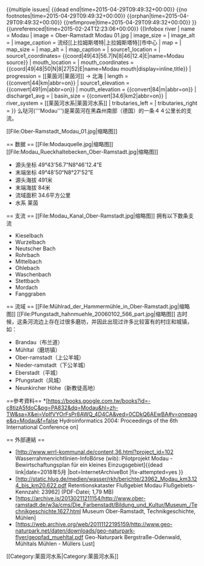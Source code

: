 {{multiple issues|
{{dead end|time=2015-04-29T09:49:32+00:00}}
{{no footnotes|time=2015-04-29T09:49:32+00:00}}
{{orphan|time=2015-04-29T09:49:32+00:00}}
{{refimprove|time=2015-04-29T09:49:32+00:00}}
}}
{{unreferenced|time=2015-02-24T12:23:06+00:00}}
{{Infobox river
  | name              = Modau
  | image             = Ober-Ramstadt Modau 01.jpg
  | image_size        = 
  | image_alt         = 
  | image_caption     = 流经[[上拉姆斯塔特|上拉姆斯塔特]]市中心
  | map               = 
  | map_size          = 
  | map_alt           =
  | map_caption       = 
  | source1_location  = 
  | source1_coordinates= {{coord|49|43|56.7|N|8|46|12.4|E|name=Modau source}}
  | mouth_location    = 
  | mouth_coordinates = {{coord|49|48|50|N|8|27|52|E|name=Modau mouth|display=inline,title}}
  | progression       = [[莱茵河|莱茵河]] → 北海
  | length            = {{convert|44|km|abbr=on}}
  | source1_elevation = {{convert|491|m|abbr=on}}
  | mouth_elevation   = {{convert|84|m|abbr=on}}
  | discharge1_avg    = 
  | basin_size        = {{convert|34.6|km2|abbr=on}}
  | river_system      = [[莱茵河水系|莱茵河水系]]
  | tributaries_left  =
  | tributaries_right =
}}
么哒河('''Modau''')是莱茵河在黑森州南部（德国）的一条４４公里长的支流。

[[File:Ober-Ramstadt_Modau_01.jpg|缩略图]]

== 数据 ==
[[File:Modauquelle.jpg|缩略图]]
[[File:Modau_Rueckhaltebecken_Ober-Ramstadt.jpg|缩略图]]
* 源头坐标 49°43'56.7“N8°46'12.4”E
* 末端坐标 49°48'50“N8°27'52”E
* 源头海拔 491米
* 末端海拔 84米
* 流域面积 34.6平方公里
* 水系 莱茵

== 支流 ==
[[File:Modau_Kanal_Ober-Ramstadt.jpg|缩略图]]
拥有以下数条支流
* Kieselbach
* Wurzelbach
* Neutscher Bach
* Rohrbach
* Mittelbach
* Ohlebach
* Waschenbach
* Stettbach
* Mordach
* Fanggraben

== 流域 ==
[[File:Mühlrad_der_Hammermühle_in_Ober-Ramstadt.jpg|缩略图]]
[[File:Pfungstadt_hahnmuehle_20060102_566_part.jpg|缩略图]]
古时候，这条河流边上存在过很多磨坊，并因此出现过许多比较富有的村庄和城镇，如：
* Brandau（布兰道）
* Mühltal（磨坊镇）
* Ober-ramstadt（上公羊城）
* Nieder-ramstadt（下公羊城）
* Eberstadt（平城）
* Pfungstadt（风城）
* Neunkircher Höhe（新教徒高地）

==參考資料==
*[https://books.google.com.tw/books?id=-c8tizA5fdoC&pg=PA832&dq=Modau&hl=zh-TW&sa=X&ei=VpIfVYOrFsPr8AWQ_4D4CA&ved=0CDkQ6AEwBA#v=onepage&q=Modau&f=false Hydroinformatics 2004: Proceedings of the 6th International Conference on]

== 外部連結 ==
* [http://www.wrrl-kommunal.de/content,36.html?project_id=102 Wasserrahmenrichtlinien-InfoBörse (wib): Pilotprojekt Modau - Bewirtschaftungsplan für ein kleines Einzugsgebiet]{{dead link|date=2018年5月 |bot=InternetArchiveBot |fix-attempted=yes }}
* [http://static.hlug.de/medien/wasser/rkh/berichte/23962_Modau_km3.124_bis_km20.622.pdf Retentionskataster Flußgebiet Modau Flußgebiets-Kennzahl: 23962] (PDF-Datei; 1,79 MB)
* [https://archive.is/20130211211154/http://www.ober-ramstadt.de/w3a/cms/Die_Farbenstadt/Bildung_und_Kultur/Museum_/Technikgeschichte.1627.html Museum Ober-Ramstadt, Technikgeschichte, Mühlen]
* [https://web.archive.org/web/20111122195159/http://www.geo-naturpark.net/daten/downloads/geo-naturpark-flyer/geopfad_muehltal.pdf Geo-Naturpark Bergstraße-Odenwald, Mühltals Mühlen - Müllers Lust]

[[Category:莱茵河水系|Category:莱茵河水系]]